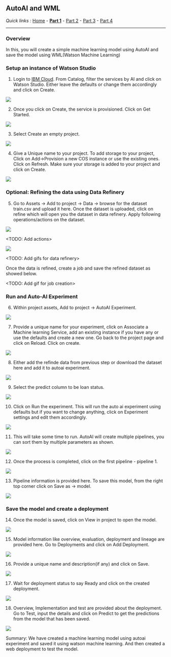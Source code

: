 ## AutoAI and WML

*Quick links :*
[Home](/README.md) - [**Part 1**](https://github.com/krishnac7/Smart-FAQ-Assistant/tree/master/Part1-Wml) - [Part 2](https://github.com/krishnac7/Smart-FAQ-Assistant/tree/master/Part2-Discovery) - [Part 3](https://github.com/krishnac7/Smart-FAQ-Assistant/tree/master/Part3-Functions) - [Part 4](https://github.com/krishnac7/Smart-FAQ-Assistant/tree/master/Part4-Assistant)
***

### Overview

In this, you will create a simple machine learning model using AutoAI and save the model using WML(Watson Machine Learning)

### Setup an instance of Watson Studio

1. Login to [IBM Cloud](https://cloud.ibm.com/login). From Catalog, filter the services by AI and click on Watson Studio. Either leave the defaults or change them accordingly and click on Create.

![](../Media/img/img-01.png)

2. Once you click on Create, the service is provisioned. Click on Get Started.

![](../Media/img/img-02.png)

3. Select Create an empty project.

![](../Media/img/img-03.png)

4. Give a Unique name to your project. To add storage to your project, Click on Add->Provision a new COS instance or use the existing ones. Click on Refresh. Make sure your storage is added to your project and click on Create.

![](../Media/img/img-04.png)

### Optional: Refining the data using Data Refinery

5. Go to Assets -> Add to project -> Data -> browse for the dataset train.csv and upload it here. Once the dataset is uploaded, click on refine which will open you the dataset in data refinery. Apply following operations/actions on the dataset.

![](../Media/img/img-05.png)

<TODO: Add actions>

![](../Media/img/img-06.png)

<TODO: Add gifs for data refinery>

Once the data is refined, create a job and save the refined dataset as showed below.

<TODO: Add gif for job creation>

### Run and Auto-AI Experiment

6. Within project assets, Add to project -> AutoAI Experiment.

![](../Media/img/img-07.png)

7. Provide a unique name for your experiment, click on Associate a Machine learning Service, add an existing instance if you have any or use the defaults and create a new one. Go back to the project page and click on Reload. Click on create.

![](../Media/img/img-08.png)

8. Either add the refinde data from previous step or download the dataset here and add it to autoai experiment.

![](../Media/img/img-09.png)

9. Select the predict column to be loan status.

![](../Media/img/img-10.png)

10. Click on Run the experiment. This will run the auto ai experiment using defaults but if you want to change anything, click on Experiment settings and edit them accordingly.

![](../Media/img/img-11.png)

11. This will take some time to run. AutoAI will create multiple pipelines, you can sort them by multiple parameters as shown.

![](../Media/img/img-12.png)

12. Once the process is completed, click on the first pipeline - pipeline 1.

![](../Media/img/img-13.png)

13. Pipeline information is provided here. To save this model, from the right top corner click on Save as -> model.

![](../Media/img/img-14.png)

### Save the model and create a deployment

14. Once the model is saved, click on View in project to open the model.

![](../Media/img/img-15.png)

15. Model information like overview, evaluation, deployment and lineage are provided here. Go to Deployments and click on Add Deployment.

![](../Media/img/img-16.png)

16. Provide a unique name and description(if any) and click on Save.

![](../Media/img/img-17.png)

17. Wait for deployment status to say Ready and click on the created deployment.

![](../Media/img/img-18.png)

18. Overview, Implementation and test are provided about the deployment. Go to Test, input the details and click on Predict to get the predictions from the model that has been saved.

![](../Media/img/img-19.png)

Summary: We have created a machine learning model using autoai experiment and saved it using watson machine learning. And then created a web deployment to test the model.
